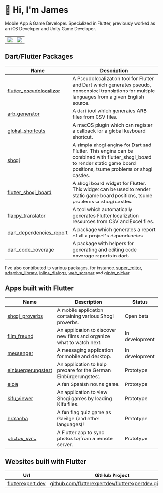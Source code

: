 # 👋 Hi, I'm James

Mobile App & Game Developer. Specialized in Flutter, previously worked as an iOS Developer and Unity Game Developer.

<table style="width:100%">
  <tr>
    <th><img src="https://github-readme-stats.vercel.app/api?username=defuncart&show_icons=true&hide_border=true" /></th>
    <th><img src="https://github-readme-stats.vercel.app/api/top-langs/?username=defuncart&layout=compact&hide=Ruby" /></th>
  </tr>
</table>

## Dart/Flutter Packages

| Name | Description |
| ---- | ----------- |
| [flutter_pseudolocalizor](https://pub.dev/packages/flutter_pseudolocalizor) | A Pseudolocalization tool for Flutter and Dart which generates pseudo, nonsensical translations for multiple languages from a given English source. |
| [arb_generator](https://pub.dev/packages/arb_generator) | A dart tool which generates ARB files from CSV files. |
| [global_shortcuts](https://pub.dev/packages/global_shortcuts) | A macOS plugin which can register a callback for a global keyboard shortcut. |
| [shogi](https://pub.dev/packages/shogi) | A simple shogi engine for Dart and Flutter. This engine can be combined with flutter_shogi_board to render static game board positions, tsume problems or shogi castles. |
| [flutter_shogi_board](https://pub.dev/packages/flutter_shogi_board) | A shogi board widget for Flutter. This widget can be used to render static game board positions, tsume problems or shogi castles. |
| [flappy_translator](https://pub.dev/packages/flappy_translator) | A tool which automatically generates Flutter localization resources from CSV and Excel files. |
| [dart_dependencies_report](https://github.com/defuncart/dart_dependencies_report) | A package which generates a report of all a project's dependencies. |
| [dart_code_coverage](https://github.com/defuncart/dart_code_coverage) | A package with helpers for generating and editing code coverage reports in dart. |

I've also contributed to various packages, for instance, [super_editor](https://github.com/superlistapp/super_editor/graphs/contributors), 
[adaptive_library](https://github.com/beagle-barks/adaptive_library/graphs/contributors), [inline_dialogs](https://github.com/1SouravGhosh/flutter_inline_dialogs/graphs/contributors), [web_scraper](https://github.com/tusharojha/web_scraper/graphs/contributors) and [giphy_picker](https://github.com/firstfloorsoftware/giphy_picker/graphs/contributors).

## Apps built with Flutter

| Name | Description | Status |
| ---- | ----------- | ------ |
| [shogi_proverbs](https://github.com/defuncart/shogi_proverbs) | A mobile application containing various Shogi proverbs. | Open beta |
| [film_freund](https://github.com/defuncart/film_freund) | An application to discover new films and organize what to watch next. | In development |
| [messenger](https://github.com/defuncart/messenger) | A messaging application for mobile and desktop. | In development |
| [einbuergerungstest](https://github.com/defuncart/einbuergerungstest) | An application to help prepare for the German Einbürgerungstest. | Prototype |
| [elola](https://github.com/defuncart/elola) | A fun Spanish nouns game. | Prototype |
| [kifu_viewer](https://github.com/defuncart/kifu_viewer) | An application to view Shogi games by loading Kifu files. | Prototype |
| [bratacha](https://github.com/defuncart/bratacha) | A fun flag quiz game as Gaeilge (and other languages)! | Prototype |
| [photos_sync](https://github.com/defuncart/photos_sync) | A Flutter app to sync photos to/from a remote server. | Prototype |

## Websites built with Flutter

| Url                                              | GitHub Project |
| ------------------------------------------------ | ----------- |
| [flutterexpert.dev](https://flutterexpert.dev/) | [github.com/flutterexpertdev/flutterexpertdev.github.io](https://github.com/flutterexpertdev/flutterexpertdev.github.io) |
